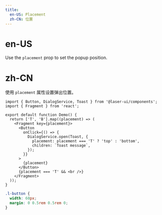 ```yaml
---
title:
  en-US: Placement
  zh-CN: 位置
---
```


# en-US

Use the `placement` prop to set the popup position.

# zh-CN

使用 `placement` 属性设置弹出位置。

```tsx
import { Button, DialogService, Toast } from '@laser-ui/components';
import { Fragment } from 'react';

export default function Demo() {
  return ['T', 'B'].map((placement) => (
    <Fragment key={placement}>
      <Button
        onClick={() => {
          DialogService.open(Toast, {
            placement: placement === 'T' ? 'top' : 'bottom',
            children: `Toast message`,
          });
        }}
      >
        {placement}
      </Button>
      {placement === 'T' && <br />}
    </Fragment>
  ));
}
```

```scss
.l-button {
  width: 60px;
  margin: 0 0.5rem 0.5rem 0;
}
```
